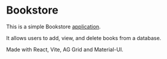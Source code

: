 # Bookstore

This is a simple Bookstore [application](https://anit-a.github.io/Bookstore/). 

It allows users to add, view, and delete books from a database.

Made with React, Vite, AG Grid and Material-UI.
